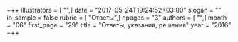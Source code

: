 +++
illustrators = [ "",]
date = "2017-05-24T19:24:52+03:00"
slogan = ""
in_sample = false
rubric = [ "Ответы",]
npages = "3"
authors = [ "",]
month = "06"
first_page = "29"
title = "Ответы, указания, решения"
year = "2016"
+++
